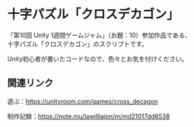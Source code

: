 # 十字パズル「クロスデカゴン」  
「第10回 Unity 1週間ゲームジャム」（お題：10）参加作品である、  
十字パズル「クロスデカゴン」のスクリプトです。  
  
Unity初心者が書いたコードなので、色々とお気を付けください。  
  
## 関連リンク  
遊ぶ：https://unityroom.com/games/cross_decagon  
  
制作記録：https://note.mu/lawilliajpn/m/md21017dd6538  
